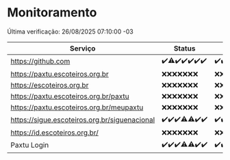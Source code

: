 # Monitoramento

Última verificação: 26/08/2025 07:10:00 -03

|Serviço|Status|Últimas 24h|
|---|---|---|
|https://github.com|<span title="2025-08-19: OK=23">✔️</span><span title="2025-08-20: OK=22, Falhas=1">⚠️</span><span title="2025-08-21: OK=23">✔️</span><span title="2025-08-22: OK=23">✔️</span><span title="2025-08-23: OK=23">✔️</span><span title="2025-08-24: OK=23">✔️</span><span title="2025-08-25: OK=9">✔️</span>|<span title="25/08/2025 07:11:00 -03 : 200">✔️</span><span title="25/08/2025 08:08:00 -03 : 200">✔️</span><span title="25/08/2025 09:18:00 -03 : 200">✔️</span><span title="25/08/2025 10:23:00 -03 : 200">✔️</span><span title="25/08/2025 11:09:00 -03 : 200">✔️</span><span title="25/08/2025 12:10:00 -03 : 200">✔️</span><span title="25/08/2025 13:11:00 -03 : 200">✔️</span><span title="25/08/2025 14:06:00 -03 : 200">✔️</span><span title="25/08/2025 15:14:00 -03 : 200">✔️</span><span title="25/08/2025 16:07:00 -03 : 200">✔️</span><span title="25/08/2025 17:10:00 -03 : 200">✔️</span><span title="25/08/2025 18:08:00 -03 : 200">✔️</span><span title="25/08/2025 19:09:00 -03 : 200">✔️</span><span title="25/08/2025 20:09:00 -03 : 200">✔️</span><span title="25/08/2025 21:46:00 -03 : 200">✔️</span><span title="25/08/2025 23:25:00 -03 : 200">✔️</span><span title="26/08/2025 00:35:00 -03 : 200">✔️</span><span title="26/08/2025 01:12:00 -03 : 200">✔️</span><span title="26/08/2025 02:10:00 -03 : 200">✔️</span><span title="26/08/2025 03:15:00 -03 : 200">✔️</span><span title="26/08/2025 04:10:00 -03 : 200">✔️</span><span title="26/08/2025 05:14:00 -03 : 200">✔️</span><span title="26/08/2025 06:10:00 -03 : 200">✔️</span><span title="26/08/2025 07:10:00 -03 : 200">✔️</span>|
|https://paxtu.escoteiros.org.br|<span title="2025-08-19: Falhas=23">❌</span><span title="2025-08-20: Falhas=23">❌</span><span title="2025-08-21: Falhas=23">❌</span><span title="2025-08-22: Falhas=23">❌</span><span title="2025-08-23: Falhas=23">❌</span><span title="2025-08-24: Falhas=23">❌</span><span title="2025-08-25: Falhas=9">❌</span>|<span title="25/08/2025 07:11:00 -03 : 403">❌</span><span title="25/08/2025 08:08:00 -03 : 403">❌</span><span title="25/08/2025 09:18:00 -03 : 403">❌</span><span title="25/08/2025 10:23:00 -03 : 403">❌</span><span title="25/08/2025 11:09:00 -03 : 403">❌</span><span title="25/08/2025 12:10:00 -03 : 403">❌</span><span title="25/08/2025 13:11:00 -03 : 403">❌</span><span title="25/08/2025 14:06:00 -03 : 403">❌</span><span title="25/08/2025 15:14:00 -03 : 403">❌</span><span title="25/08/2025 16:07:00 -03 : 403">❌</span><span title="25/08/2025 17:10:00 -03 : 403">❌</span><span title="25/08/2025 18:08:00 -03 : 403">❌</span><span title="25/08/2025 19:09:00 -03 : 403">❌</span><span title="25/08/2025 20:09:00 -03 : 403">❌</span><span title="25/08/2025 21:46:00 -03 : 403">❌</span><span title="25/08/2025 23:25:00 -03 : 403">❌</span><span title="26/08/2025 00:35:00 -03 : 403">❌</span><span title="26/08/2025 01:12:00 -03 : 403">❌</span><span title="26/08/2025 02:10:00 -03 : 403">❌</span><span title="26/08/2025 03:15:00 -03 : 403">❌</span><span title="26/08/2025 04:10:00 -03 : 403">❌</span><span title="26/08/2025 05:14:00 -03 : 403">❌</span><span title="26/08/2025 06:10:00 -03 : 403">❌</span><span title="26/08/2025 07:10:00 -03 : 403">❌</span>|
|https://escoteiros.org.br|<span title="2025-08-19: Falhas=23">❌</span><span title="2025-08-20: Falhas=23">❌</span><span title="2025-08-21: Falhas=23">❌</span><span title="2025-08-22: Falhas=23">❌</span><span title="2025-08-23: Falhas=23">❌</span><span title="2025-08-24: Falhas=23">❌</span><span title="2025-08-25: Falhas=9">❌</span>|<span title="25/08/2025 07:11:00 -03 : 403">❌</span><span title="25/08/2025 08:08:00 -03 : 403">❌</span><span title="25/08/2025 09:18:00 -03 : 403">❌</span><span title="25/08/2025 10:23:00 -03 : 403">❌</span><span title="25/08/2025 11:09:00 -03 : 403">❌</span><span title="25/08/2025 12:10:00 -03 : 403">❌</span><span title="25/08/2025 13:11:00 -03 : 403">❌</span><span title="25/08/2025 14:06:00 -03 : 403">❌</span><span title="25/08/2025 15:14:00 -03 : 403">❌</span><span title="25/08/2025 16:07:00 -03 : 403">❌</span><span title="25/08/2025 17:10:00 -03 : 403">❌</span><span title="25/08/2025 18:08:00 -03 : 403">❌</span><span title="25/08/2025 19:09:00 -03 : 403">❌</span><span title="25/08/2025 20:09:00 -03 : 403">❌</span><span title="25/08/2025 21:46:00 -03 : 403">❌</span><span title="25/08/2025 23:25:00 -03 : 403">❌</span><span title="26/08/2025 00:35:00 -03 : 403">❌</span><span title="26/08/2025 01:12:00 -03 : 403">❌</span><span title="26/08/2025 02:10:00 -03 : 403">❌</span><span title="26/08/2025 03:15:00 -03 : 403">❌</span><span title="26/08/2025 04:10:00 -03 : 403">❌</span><span title="26/08/2025 05:14:00 -03 : 403">❌</span><span title="26/08/2025 06:10:00 -03 : 403">❌</span><span title="26/08/2025 07:10:00 -03 : 403">❌</span>|
|https://paxtu.escoteiros.org.br/paxtu|<span title="2025-08-19: Falhas=23">❌</span><span title="2025-08-20: Falhas=23">❌</span><span title="2025-08-21: Falhas=23">❌</span><span title="2025-08-22: Falhas=23">❌</span><span title="2025-08-23: Falhas=23">❌</span><span title="2025-08-24: Falhas=23">❌</span><span title="2025-08-25: Falhas=9">❌</span>|<span title="25/08/2025 07:11:00 -03 : 403">❌</span><span title="25/08/2025 08:08:00 -03 : 403">❌</span><span title="25/08/2025 09:18:00 -03 : 403">❌</span><span title="25/08/2025 10:23:00 -03 : 403">❌</span><span title="25/08/2025 11:09:00 -03 : 403">❌</span><span title="25/08/2025 12:10:00 -03 : 403">❌</span><span title="25/08/2025 13:11:00 -03 : 403">❌</span><span title="25/08/2025 14:06:00 -03 : 403">❌</span><span title="25/08/2025 15:14:00 -03 : 403">❌</span><span title="25/08/2025 16:07:00 -03 : 403">❌</span><span title="25/08/2025 17:10:00 -03 : 403">❌</span><span title="25/08/2025 18:08:00 -03 : 403">❌</span><span title="25/08/2025 19:09:00 -03 : 403">❌</span><span title="25/08/2025 20:09:00 -03 : 403">❌</span><span title="25/08/2025 21:46:00 -03 : 403">❌</span><span title="25/08/2025 23:25:00 -03 : 403">❌</span><span title="26/08/2025 00:35:00 -03 : 403">❌</span><span title="26/08/2025 01:12:00 -03 : 403">❌</span><span title="26/08/2025 02:10:00 -03 : 403">❌</span><span title="26/08/2025 03:15:00 -03 : 403">❌</span><span title="26/08/2025 04:10:00 -03 : 403">❌</span><span title="26/08/2025 05:14:00 -03 : 403">❌</span><span title="26/08/2025 06:10:00 -03 : 403">❌</span><span title="26/08/2025 07:10:00 -03 : 403">❌</span>|
|https://paxtu.escoteiros.org.br/meupaxtu|<span title="2025-08-19: Falhas=23">❌</span><span title="2025-08-20: Falhas=23">❌</span><span title="2025-08-21: Falhas=23">❌</span><span title="2025-08-22: Falhas=23">❌</span><span title="2025-08-23: Falhas=23">❌</span><span title="2025-08-24: Falhas=23">❌</span><span title="2025-08-25: Falhas=9">❌</span>|<span title="25/08/2025 07:11:00 -03 : 403">❌</span><span title="25/08/2025 08:08:00 -03 : 403">❌</span><span title="25/08/2025 09:18:00 -03 : 403">❌</span><span title="25/08/2025 10:23:00 -03 : 403">❌</span><span title="25/08/2025 11:09:00 -03 : 403">❌</span><span title="25/08/2025 12:10:00 -03 : 403">❌</span><span title="25/08/2025 13:11:00 -03 : 403">❌</span><span title="25/08/2025 14:06:00 -03 : 403">❌</span><span title="25/08/2025 15:14:00 -03 : 403">❌</span><span title="25/08/2025 16:07:00 -03 : 403">❌</span><span title="25/08/2025 17:10:00 -03 : 403">❌</span><span title="25/08/2025 18:08:00 -03 : 403">❌</span><span title="25/08/2025 19:09:00 -03 : 403">❌</span><span title="25/08/2025 20:09:00 -03 : 403">❌</span><span title="25/08/2025 21:46:00 -03 : 403">❌</span><span title="25/08/2025 23:25:00 -03 : 403">❌</span><span title="26/08/2025 00:35:00 -03 : 403">❌</span><span title="26/08/2025 01:12:00 -03 : 403">❌</span><span title="26/08/2025 02:10:00 -03 : 403">❌</span><span title="26/08/2025 03:15:00 -03 : 403">❌</span><span title="26/08/2025 04:10:00 -03 : 403">❌</span><span title="26/08/2025 05:14:00 -03 : 403">❌</span><span title="26/08/2025 06:10:00 -03 : 403">❌</span><span title="26/08/2025 07:10:00 -03 : 403">❌</span>|
|https://sigue.escoteiros.org.br/siguenacional|<span title="2025-08-19: OK=23">✔️</span><span title="2025-08-20: OK=23">✔️</span><span title="2025-08-21: OK=23">✔️</span><span title="2025-08-22: OK=22, Falhas=1">⚠️</span><span title="2025-08-23: OK=21, Falhas=2">⚠️</span><span title="2025-08-24: OK=23">✔️</span><span title="2025-08-25: OK=9">✔️</span>|<span title="25/08/2025 07:11:00 -03 : 200">✔️</span><span title="25/08/2025 08:08:00 -03 : 200">✔️</span><span title="25/08/2025 09:18:00 -03 : 200">✔️</span><span title="25/08/2025 10:23:00 -03 : 200">✔️</span><span title="25/08/2025 11:09:00 -03 : 200">✔️</span><span title="25/08/2025 12:10:00 -03 : 200">✔️</span><span title="25/08/2025 13:11:00 -03 : 200">✔️</span><span title="25/08/2025 14:06:00 -03 : 200">✔️</span><span title="25/08/2025 15:14:00 -03 : 200">✔️</span><span title="25/08/2025 16:07:00 -03 : 200">✔️</span><span title="25/08/2025 17:10:00 -03 : 200">✔️</span><span title="25/08/2025 18:08:00 -03 : 200">✔️</span><span title="25/08/2025 19:09:00 -03 : 200">✔️</span><span title="25/08/2025 20:09:00 -03 : 200">✔️</span><span title="25/08/2025 21:46:00 -03 : 200">✔️</span><span title="25/08/2025 23:25:00 -03 : 200">✔️</span><span title="26/08/2025 00:35:00 -03 : 200">✔️</span><span title="26/08/2025 01:12:00 -03 : 200">✔️</span><span title="26/08/2025 02:10:00 -03 : 200">✔️</span><span title="26/08/2025 03:15:00 -03 : 200">✔️</span><span title="26/08/2025 04:10:00 -03 : 200">✔️</span><span title="26/08/2025 05:14:00 -03 : 200">✔️</span><span title="26/08/2025 06:10:00 -03 : 200">✔️</span><span title="26/08/2025 07:10:00 -03 : 200">✔️</span>|
|https://id.escoteiros.org.br/|<span title="2025-08-19: Falhas=23">❌</span><span title="2025-08-20: Falhas=23">❌</span><span title="2025-08-21: Falhas=23">❌</span><span title="2025-08-22: Falhas=23">❌</span><span title="2025-08-23: Falhas=23">❌</span><span title="2025-08-24: Falhas=23">❌</span><span title="2025-08-25: Falhas=9">❌</span>|<span title="25/08/2025 07:11:00 -03 : 403">❌</span><span title="25/08/2025 08:08:00 -03 : 403">❌</span><span title="25/08/2025 09:18:00 -03 : 403">❌</span><span title="25/08/2025 10:23:00 -03 : 403">❌</span><span title="25/08/2025 11:09:00 -03 : 403">❌</span><span title="25/08/2025 12:10:00 -03 : 403">❌</span><span title="25/08/2025 13:11:00 -03 : 403">❌</span><span title="25/08/2025 14:06:00 -03 : 403">❌</span><span title="25/08/2025 15:14:00 -03 : 403">❌</span><span title="25/08/2025 16:07:00 -03 : 403">❌</span><span title="25/08/2025 17:10:00 -03 : 403">❌</span><span title="25/08/2025 18:08:00 -03 : 403">❌</span><span title="25/08/2025 19:09:00 -03 : 403">❌</span><span title="25/08/2025 20:09:00 -03 : 403">❌</span><span title="25/08/2025 21:46:00 -03 : 403">❌</span><span title="25/08/2025 23:25:00 -03 : 403">❌</span><span title="26/08/2025 00:35:00 -03 : 403">❌</span><span title="26/08/2025 01:12:00 -03 : 403">❌</span><span title="26/08/2025 02:10:00 -03 : 403">❌</span><span title="26/08/2025 03:15:00 -03 : 403">❌</span><span title="26/08/2025 04:10:00 -03 : 403">❌</span><span title="26/08/2025 05:14:00 -03 : 403">❌</span><span title="26/08/2025 06:10:00 -03 : 403">❌</span><span title="26/08/2025 07:10:00 -03 : 403">❌</span>|
|Paxtu Login|<span title="2025-08-19: OK=23">✔️</span><span title="2025-08-20: OK=23">✔️</span><span title="2025-08-21: OK=23">✔️</span><span title="2025-08-22: OK=22, Falhas=1">⚠️</span><span title="2025-08-23: OK=22, Falhas=1">⚠️</span><span title="2025-08-24: OK=23">✔️</span><span title="2025-08-25: OK=9">✔️</span>|<span title="25/08/2025 07:11:00 -03 : 200">✔️</span><span title="25/08/2025 08:08:00 -03 : 200">✔️</span><span title="25/08/2025 09:18:00 -03 : 200">✔️</span><span title="25/08/2025 10:23:00 -03 : 200">✔️</span><span title="25/08/2025 11:09:00 -03 : 200">✔️</span><span title="25/08/2025 12:10:00 -03 : 200">✔️</span><span title="25/08/2025 13:11:00 -03 : 200">✔️</span><span title="25/08/2025 14:06:00 -03 : 200">✔️</span><span title="25/08/2025 15:14:00 -03 : 200">✔️</span><span title="25/08/2025 16:07:00 -03 : 200">✔️</span><span title="25/08/2025 17:10:00 -03 : 200">✔️</span><span title="25/08/2025 18:08:00 -03 : 200">✔️</span><span title="25/08/2025 19:09:00 -03 : 200">✔️</span><span title="25/08/2025 20:09:00 -03 : 200">✔️</span><span title="25/08/2025 21:46:00 -03 : 200">✔️</span><span title="25/08/2025 23:25:00 -03 : 200">✔️</span><span title="26/08/2025 00:35:00 -03 : 200">✔️</span><span title="26/08/2025 01:12:00 -03 : 200">✔️</span><span title="26/08/2025 02:10:00 -03 : 200">✔️</span><span title="26/08/2025 03:15:00 -03 : 200">✔️</span><span title="26/08/2025 04:10:00 -03 : 200">✔️</span><span title="26/08/2025 05:14:00 -03 : 200">✔️</span><span title="26/08/2025 06:10:00 -03 : 200">✔️</span><span title="26/08/2025 07:10:00 -03 : 200">✔️</span>|
